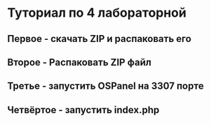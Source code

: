 # Туториал по 4 лабораторной
## Первое - скачать ZIP и распаковать его <br>
## Второе - Распаковать ZIP файл <br>
## Третье - запустить OSPanel на 3307 порте <br>
## Четвёртое - запустить index.php <br>
